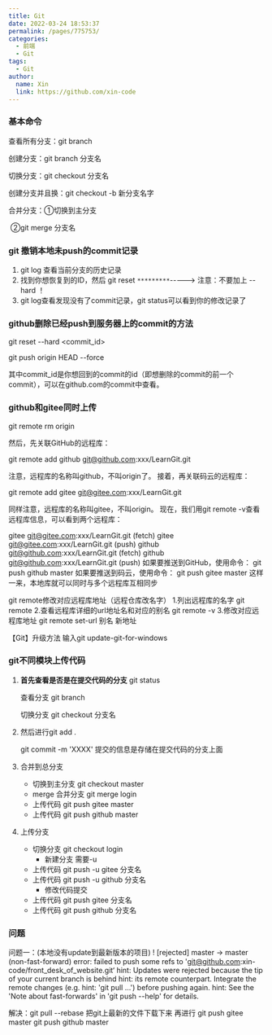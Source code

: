 ```yaml
---
title: Git
date: 2022-03-24 18:53:37
permalink: /pages/775753/
categories:
  - 前端
  - Git
tags:
  - Git
author: 
  name: Xin
  link: https://github.com/xin-code
---
```




### 基本命令

查看所有分支：git branch

创建分支：git branch 分支名

切换分支：git checkout 分支名

创建分支并且换：git checkout -b 新分支名字

合并分支：①切换到主分支

​				   ②git merge 分支名



### git 撤销本地未push的commit记录

1. git log 查看当前分支的历史记录
2. 找到你想恢复到的ID，然后 git reset `*********`-----> 注意：不要加上 --hard ！
3. git log查看发现没有了commit记录，git status可以看到你的修改记录了



### github删除已经push到服务器上的commit的方法

git reset --hard <commit_id>

git push origin HEAD --force

其中commit_id是你想回到的commit的id（即想删除的commit的前一个commit），可以在github.com的commit中查看。



### github和gitee同时上传

git remote rm origin

然后，先关联GitHub的远程库：

git remote add github git@github.com:xxx/LearnGit.git

注意，远程库的名称叫github，不叫origin了。
接着，再关联码云的远程库：

git remote add gitee git@gitee.com:xxx/LearnGit.git

同样注意，远程库的名称叫gitee，不叫origin。
现在，我们用git remote -v查看远程库信息，可以看到两个远程库：

gitee   git@gitee.com:xxx/LearnGit.git (fetch)
gitee   git@gitee.com:xxx/LearnGit.git (push)
github  git@github.com:xxx/LearnGit.git (fetch)
github  git@github.com:xxx/LearnGit.git (push)
如果要推送到GitHub，使用命令：
git push github master
如果要推送到码云，使用命令：
git push gitee master
这样一来，本地库就可以同时与多个远程库互相同步

git remote修改对应远程库地址（远程仓库改名字）
1.列出远程库的名字
git remote 
2.查看远程库详细的url地址名和对应的别名
git remote -v
3.修改对应远程库地址
git remote set-url 别名 新地址

【Git】升级方法
输入git update-git-for-windows



### git不同模块上传代码

1. **首先查看是否是在提交代码的分支**  git status

   查看分支 git branch 

   切换分支 git checkout 分支名 

2. 然后进行git add .

   git commit -m 'XXXX' 提交的信息是存储在提交代码的分支上面

3. 合并到总分支

   - 切换到主分支 git checkout master
   - merge 合并分支 git merge login
   - 上传代码 git push gitee master
   - 上传代码 git push github master

4. 上传分支

   - 切换分支 git checkout login
     - 新建分支 需要-u
   - 上传代码 git push -u gitee 分支名
   - 上传代码 git push -u github 分支名
     - 修改代码提交
   - 上传代码 git push gitee 分支名
   - 上传代码 git push github 分支名



### 问题

问题一：(本地没有update到最新版本的项目)
! [rejected] master -> master (non-fast-forward)
error: failed to push some refs to 'git@github.com:xin-code/front_desk_of_website.git‘
hint: Updates were rejected because the tip of your current branch is behind
hint: its remote counterpart. Integrate the remote changes (e.g.
hint: 'git pull ...') before pushing again.
hint: See the 'Note about fast-forwards' in 'git push --help' for details.

解决：git pull --rebase
把git上最新的文件下载下来
再进行
git push gitee master
git push github master

